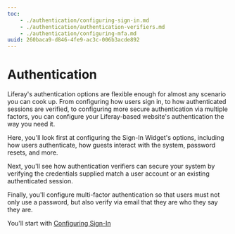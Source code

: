 ```yaml
---
toc:
    - ./authentication/configuring-sign-in.md
    - ./authentication/authentication-verifiers.md
    - ./authentication/configuring-mfa.md
uuid: 260baca9-d846-4fe9-ac3c-006b3acde892
---
```


# Authentication 

Liferay's authentication options are flexible enough for almost any scenario you can cook up. From configuring how users sign in, to how authenticated sessions are verified, to configuring more secure authentication via multiple factors, you can configure your Liferay-based website's authentication the way you need it. 

Here, you'll look first at configuring the Sign-In Widget's options, including how users authenticate, how guests interact with the system, password resets, and more. 

Next, you'll see how authentication verifiers can secure your system by verifying the credentials supplied match a user account or an existing authenticated session. 

Finally, you'll configure multi-factor authentication so that users must not only use a password, but also verify via email that they are who they say they are. 

You'll start with [Configuring Sign-In](./authentication/configuring-sign-in.md)
